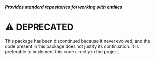 ***Provides standard repositories for working with entities***

# :warning: DEPRECATED

This package has been discontinued because it never evolved, and the code present in this package does not justify its continuation. It is preferable to implement this code directly in the project.
